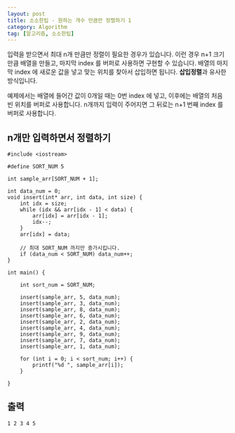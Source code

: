 ```yaml
---
layout: post
title: 소소한팁 - 원하는 개수 만큼만 정렬하기 1
category: Algorithm
tag: [알고리즘, 소소한팁]
---
```


입력을 받으면서 최대 n개 만큼만 정렬이 필요한 경우가 있습니다. 이런 경우 n+1 크기 만큼 배열을 만들고, 마지막 index 를 버퍼로 사용하면 구현할 수 있습니다. 배열의 마지막 index 에 새로운 값을 넣고 맞는 위치를 찾아서 삽입하면 됩니다. **삽입정렬**과 유사한 방식입니다.

<div class="message">
예제에서는 배열에 들어간 값이 0개일 때는 0번 index 에 넣고, 이후에는 배열의 처음 빈 위치를 버퍼로 사용합니다. n개까지 입력이 주어지면 그 뒤로는 n+1 번째 index 를 버퍼로 사용합니다.
</div>

## n개만 입력하면서 정렬하기
```
#include <iostream>

#define SORT_NUM 5

int sample_arr[SORT_NUM + 1];

int data_num = 0;
void insert(int* arr, int data, int size) {
	int idx = size;
	while (idx && arr[idx - 1] < data) {
		arr[idx] = arr[idx - 1];
		idx--;
	}
	arr[idx] = data;

	// 최대 SORT_NUM 까지만 증가시킵니다.
	if (data_num < SORT_NUM) data_num++;
}

int main() {

	int sort_num = SORT_NUM;

	insert(sample_arr, 5, data_num);
	insert(sample_arr, 3, data_num);
	insert(sample_arr, 8, data_num);
	insert(sample_arr, 6, data_num);
	insert(sample_arr, 2, data_num);
	insert(sample_arr, 4, data_num);
	insert(sample_arr, 9, data_num);
	insert(sample_arr, 7, data_num);
	insert(sample_arr, 1, data_num);

	for (int i = 0; i < sort_num; i++) {
		printf("%d ", sample_arr[i]);
	}

}
```

## 출력
```
1 2 3 4 5
```